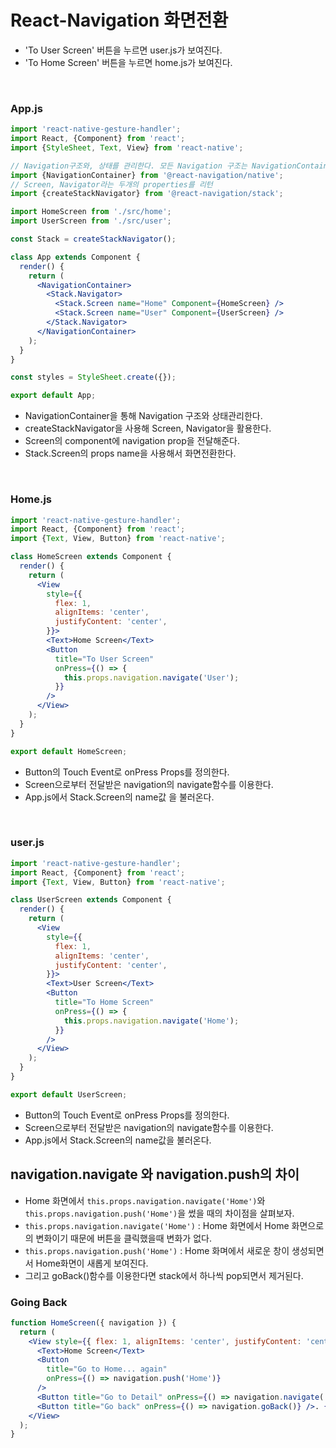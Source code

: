 # React-Navigation 화면전환
- 'To User Screen' 버튼을 누르면 user.js가 보여진다.
- 'To Home Screen' 버튼을 누르면 home.js가 보여진다.
</br>

### App.js

```jsx
import 'react-native-gesture-handler';
import React, {Component} from 'react';
import {StyleSheet, Text, View} from 'react-native';

// Navigation구조와, 상태를 관리한다. 모든 Navigation 구조는 NavigationContainer안에 들어가야 한다.
import {NavigationContainer} from '@react-navigation/native';
// Screen, Navigator라는 두개의 properties를 리턴
import {createStackNavigator} from '@react-navigation/stack';

import HomeScreen from './src/home';
import UserScreen from './src/user';

const Stack = createStackNavigator();

class App extends Component {
  render() {
    return (
      <NavigationContainer>
        <Stack.Navigator>
          <Stack.Screen name="Home" Component={HomeScreen} />
          <Stack.Screen name="User" Component={UserScreen} />
        </Stack.Navigator>
      </NavigationContainer>
    );
  }
}

const styles = StyleSheet.create({});

export default App;
```
- NavigationContainer을 통해 Navigation 구조와 상태관리한다. 
- createStackNavigator을 사용해 Screen, Navigator을 활용한다.
- Screen의 component에 navigation prop을 전달해준다.
- Stack.Screen의 props name을 사용해서 화면전환한다.
</br>

### Home.js

```jsx
import 'react-native-gesture-handler';
import React, {Component} from 'react';
import {Text, View, Button} from 'react-native';

class HomeScreen extends Component {
  render() {
    return (
      <View
        style={{
          flex: 1,
          alignItems: 'center',
          justifyContent: 'center',
        }}>
        <Text>Home Screen</Text>
        <Button
          title="To User Screen"
          onPress={() => {
            this.props.navigation.navigate('User');
          }}
        />
      </View>
    );
  }
}

export default HomeScreen;
```
- Button의 Touch Event로 onPress Props를 정의한다.
- Screen으로부터 전달받은 navigation의 navigate함수를 이용한다.
- App.js에서 Stack.Screen의 name값 을 불러온다.
</br>

### user.js

```jsx
import 'react-native-gesture-handler';
import React, {Component} from 'react';
import {Text, View, Button} from 'react-native';

class UserScreen extends Component {
  render() {
    return (
      <View
        style={{
          flex: 1,
          alignItems: 'center',
          justifyContent: 'center',
        }}>
        <Text>User Screen</Text>
        <Button
          title="To Home Screen"
          onPress={() => {
            this.props.navigation.navigate('Home');
          }}
        />
      </View>
    );
  }
}

export default UserScreen;
```
- Button의 Touch Event로 onPress Props를 정의한다.
- Screen으로부터 전달받은 navigation의 navigate함수를 이용한다.
- App.js에서 Stack.Screen의 name값을 불러온다.


## navigation.navigate 와 navigation.push의 차이
- Home 화면에서 `this.props.navigation.navigate('Home')`와 `this.props.navigation.push('Home')`을 썼을 때의 차이점을 살펴보자.
- `this.props.navigation.navigate('Home')` : Home 화면에서 Home 화면으로의 변화이기 때문에 버튼을 클릭했을때 변화가 없다.
- `this.props.navigation.push('Home')` : Home 화며에서 새로운 창이 생성되면서 Home화면이 새롭게 보여진다.
- 그리고 goBack()함수를 이용한다면 stack에서 하나씩 pop되면서 제거된다.

### Going Back
```jsx
function HomeScreen({ navigation }) {
  return (
    <View style={{ flex: 1, alignItems: 'center', justifyContent: 'center' }}>
      <Text>Home Screen</Text>
      <Button
        title="Go to Home... again"
        onPress={() => navigation.push('Home')}
      />
      <Button title="Go to Detail" onPress={() => navigation.navigate('Detail')} />
      <Button title="Go back" onPress={() => navigation.goBack()} />. {/* stack이 pop 되면서 제거된다.*/}
    </View>
  );
}
```
